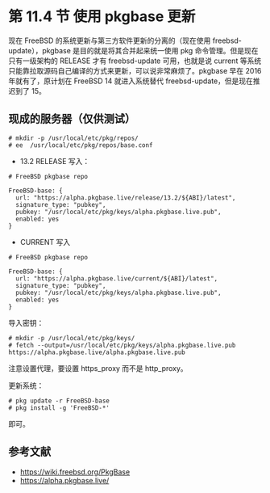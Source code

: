 # 第 11.4 节 使用 pkgbase 更新

现在 FreeBSD 的系统更新与第三方软件更新的分离的（现在使用 freebsd-update），pkgbase 是目的就是将其合并起来统一使用 pkg 命令管理。但是现在只有一级架构的 RELEASE 才有 freebsd-update 可用，也就是说 current 等系统只能靠拉取源码自己编译的方式来更新，可以说非常麻烦了。pkgbase 早在 2016 年就有了，原计划在 FreeBSD 14 就进入系统替代 freebsd-update，但是现在推迟到了 15。

## 现成的服务器（仅供测试）


```
# mkdir -p /usr/local/etc/pkg/repos/
# ee  /usr/local/etc/pkg/repos/base.conf
```
- 13.2 RELEASE 写入：


```
# FreeBSD pkgbase repo

FreeBSD-base: {
  url: "https://alpha.pkgbase.live/release/13.2/${ABI}/latest",
  signature_type: "pubkey",
  pubkey: "/usr/local/etc/pkg/keys/alpha.pkgbase.live.pub",
  enabled: yes
}
```

- CURRENT 写入

```
# FreeBSD pkgbase repo

FreeBSD-base: {
  url: "https://alpha.pkgbase.live/current/${ABI}/latest",
  signature_type: "pubkey",
  pubkey: "/usr/local/etc/pkg/keys/alpha.pkgbase.live.pub",
  enabled: yes
}
```

导入密钥：

```
# mkdir -p /usr/local/etc/pkg/keys/ 
# fetch --output=/usr/local/etc/pkg/keys/alpha.pkgbase.live.pub https://alpha.pkgbase.live/alpha.pkgbase.live.pub
```

注意设置代理，要设置 https_proxy 而不是  http_proxy。

更新系统：

```
# pkg update -r FreeBSD-base
# pkg install -g 'FreeBSD-*'
```

即可。

## 参考文献

- <https://wiki.freebsd.org/PkgBase>
- <https://alpha.pkgbase.live/>
